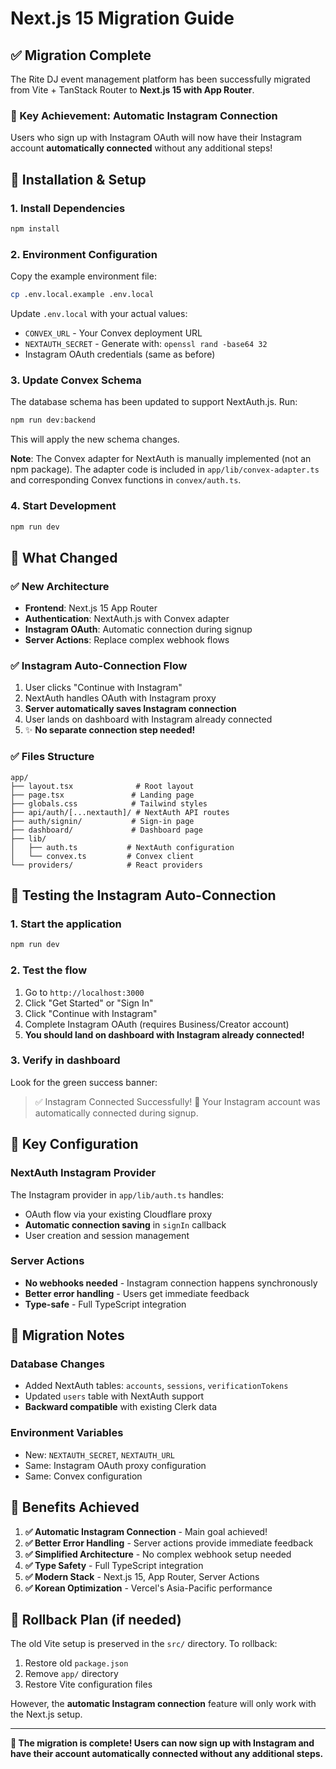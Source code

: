 # Next.js 15 Migration Guide

## ✅ Migration Complete

The Rite DJ event management platform has been successfully migrated from Vite + TanStack Router to **Next.js 15 with App Router**.

### 🎯 Key Achievement: **Automatic Instagram Connection**

Users who sign up with Instagram OAuth will now have their Instagram account **automatically connected** without any additional steps!

## 🚀 Installation & Setup

### 1. Install Dependencies
```bash
npm install
```

### 2. Environment Configuration
Copy the example environment file:
```bash
cp .env.local.example .env.local
```

Update `.env.local` with your actual values:
- `CONVEX_URL` - Your Convex deployment URL
- `NEXTAUTH_SECRET` - Generate with: `openssl rand -base64 32`
- Instagram OAuth credentials (same as before)

### 3. Update Convex Schema
The database schema has been updated to support NextAuth.js. Run:
```bash
npm run dev:backend
```
This will apply the new schema changes.

**Note**: The Convex adapter for NextAuth is manually implemented (not an npm package). The adapter code is included in `app/lib/convex-adapter.ts` and corresponding Convex functions in `convex/auth.ts`.

### 4. Start Development
```bash
npm run dev
```

## 🔧 What Changed

### ✅ **New Architecture**
- **Frontend**: Next.js 15 App Router
- **Authentication**: NextAuth.js with Convex adapter  
- **Instagram OAuth**: Automatic connection during signup
- **Server Actions**: Replace complex webhook flows

### ✅ **Instagram Auto-Connection Flow**
1. User clicks "Continue with Instagram" 
2. NextAuth handles OAuth with Instagram proxy
3. **Server automatically saves Instagram connection**
4. User lands on dashboard with Instagram already connected
5. ✨ **No separate connection step needed!**

### ✅ **Files Structure**
```
app/
├── layout.tsx              # Root layout
├── page.tsx               # Landing page  
├── globals.css            # Tailwind styles
├── api/auth/[...nextauth]/ # NextAuth API routes
├── auth/signin/           # Sign-in page
├── dashboard/             # Dashboard page
├── lib/
│   ├── auth.ts           # NextAuth configuration
│   └── convex.ts         # Convex client
└── providers/            # React providers
```

## 🎉 Testing the Instagram Auto-Connection

### 1. **Start the application**
```bash
npm run dev
```

### 2. **Test the flow**
1. Go to `http://localhost:3000`
2. Click "Get Started" or "Sign In"
3. Click "Continue with Instagram"
4. Complete Instagram OAuth (requires Business/Creator account)
5. **You should land on dashboard with Instagram already connected!**

### 3. **Verify in dashboard**
Look for the green success banner:
> ✅ Instagram Connected Successfully! 🎉
> Your Instagram account was automatically connected during signup.

## 🔧 Key Configuration

### NextAuth Instagram Provider
The Instagram provider in `app/lib/auth.ts` handles:
- OAuth flow via your existing Cloudflare proxy
- **Automatic connection saving** in `signIn` callback
- User creation and session management

### Server Actions
- **No webhooks needed** - Instagram connection happens synchronously
- **Better error handling** - Users get immediate feedback
- **Type-safe** - Full TypeScript integration

## 🚨 Migration Notes

### Database Changes
- Added NextAuth tables: `accounts`, `sessions`, `verificationTokens`
- Updated `users` table with NextAuth support
- **Backward compatible** with existing Clerk data

### Environment Variables
- New: `NEXTAUTH_SECRET`, `NEXTAUTH_URL`
- Same: Instagram OAuth proxy configuration
- Same: Convex configuration

## 🎯 Benefits Achieved

1. **✅ Automatic Instagram Connection** - Main goal achieved!
2. **✅ Better Error Handling** - Server actions provide immediate feedback
3. **✅ Simplified Architecture** - No complex webhook setup needed  
4. **✅ Type Safety** - Full TypeScript integration
5. **✅ Modern Stack** - Next.js 15, App Router, Server Actions
6. **✅ Korean Optimization** - Vercel's Asia-Pacific performance

## 🔄 Rollback Plan (if needed)

The old Vite setup is preserved in the `src/` directory. To rollback:
1. Restore old `package.json`
2. Remove `app/` directory  
3. Restore Vite configuration files

However, the **automatic Instagram connection** feature will only work with the Next.js setup.

---

**🎉 The migration is complete! Users can now sign up with Instagram and have their account automatically connected without any additional steps.**